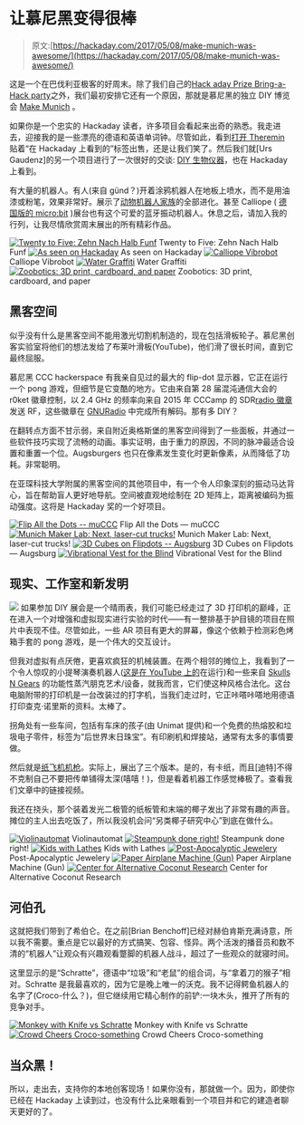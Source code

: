 # 让慕尼黑变得很棒

> 原文:[https://hackaday.com/2017/05/08/make-munich-was-awesome/](https://hackaday.com/2017/05/08/make-munich-was-awesome/)

这是一个在巴伐利亚极客的好周末。除了我们自己的[Hack aday Prize Bring-a-Hack party](http://hackaday.com/2017/05/05/dont-forget-bring-a-hack-munich-is-tonight/)之外，我们最初安排它还有一个原因，那就是慕尼黑的独立 DIY 博览会 [Make Munich](http://make-munich.de/english/) 。

如果你是一个忠实的 Hackaday 读者，许多项目会看起来出奇的熟悉。我走进去，迎接我的是一些漂亮的德语和英语单词钟。尽管如此，看到[打开 Theremin](http://hackaday.com/2016/01/24/finally-a-modern-theremin/) 贴着“在 Hackaday 上看到的”标签出售，还是让我们笑了。然后我们就[Urs Gaudenz]的另一个项目进行了一次很好的交谈: [DIY 生物仪器](http://hackaday.com/2017/01/16/microfluidics-frogger-is-a-game-changer-for-diy-biology/)，也在 Hackaday 上看到。

有大量的机器人。有人(来自 günd？)开着涂鸦机器人在地板上喷水，而不是用油漆或粉笔，效果非常好。展示了[动物机器人家族](http://zoobotics.de/)的全部进化。甚至 Calliope ( [德国版的 micro:bit](http://hackaday.com/2016/10/18/germans-react-to-uks-microbit/) )展台也有这个可爱的蓝牙振动机器人。休息之后，请加入我的行列，让我尽情欣赏周末展出的所有精彩作品。

 [![Twenty to Five: Zehn Nach Halb Funf](../Images/e2117c96e0094070b6417fba69098272.png "DSCF9548")](https://hackaday.com/2017/05/08/make-munich-was-awesome/dscf9548/) Twenty to Five: Zehn Nach Halb Funf [![As seen on Hackaday](../Images/8f9e624b386ea6cb65812161f96119cb.png "DSCF9636")](https://hackaday.com/dscf9636/) As seen on Hackaday [![Calliope Vibrobot](../Images/2c3522523aa47b60b33f5600f215d6b7.png "DSCF9576")](https://hackaday.com/dscf9576/) Calliope Vibrobot [![Water Graffiti](../Images/dfb0f9a8dc1dee2393166eb5f5dec013.png "DSCF9570")](https://hackaday.com/dscf9570/) Water Graffiti [![Zoobotics: 3D print, cardboard, and paper](../Images/c7ea00943f03ce3f3aa9a4ae217838e1.png "DSCF9565")](https://hackaday.com/dscf9565-2/) Zoobotics: 3D print, cardboard, and paper

## 黑客空间

似乎没有什么是黑客空间不能用激光切割机制造的，现在包括滑板轮子。慕尼黑创客实验室将他们的想法发给了布莱叶滑板(YouTube)，他们滑了很长时间，直到它最终屈服。

慕尼黑 CCC hackerspace 有我亲自见过的最大的 flip-dot 显示器，它正在运行一个 pong 游戏，但细节是它变酷的地方。它由来自第 28 届混沌通信大会的 r0ket 徽章控制，以 2.4 GHz 的频率向来自 2015 年 CCCamp 的 SDR[radio 徽章](https://rad1o.badge.events.ccc.de/)发送 RF，这些徽章在 [GNURadio](http://hackaday.com/2015/11/11/getting-started-with-gnu-radio/) 中完成所有解码。那有多 DIY？

在翻转点方面不甘示弱，来自附近奥格斯堡的黑客空间得到了一些面板，并通过一些软件技巧实现了流畅的动画。事实证明，由于重力的原因，不同的脉冲最适合设置和重置一个位。Augsburgers 也只在像素发生变化时更新像素，从而降低了功耗。非常聪明。

在亚琛科技大学附属的黑客空间的其他项目中，有一个令人印象深刻的振动马达背心，旨在帮助盲人更好地导航。空间被直观地绘制在 2D 矩阵上，距离被编码为振动强度。这将是 Hackaday 奖的一个好项目。

 [![Flip All the Dots -- muCCC](../Images/67e2abdd50b4b5292b0e9b51aff82e62.png "DSCF9655")](https://hackaday.com/dscf9655/) Flip All the Dots — muCCC [![Munich Maker Lab: Next, laser-cut trucks!](../Images/34a7276e4201773c136e2aa9768431d4.png "DSCF9644")](https://hackaday.com/dscf9644/) Munich Maker Lab: Next, laser-cut trucks! [![3D Cubes on Flipdots -- Augsburg](../Images/1fa1f531f4164db07492dd270e0849fd.png "DSCF9657")](https://hackaday.com/dscf9657/) 3D Cubes on Flipdots — Augsburg [![Vibrational Vest for the Blind](../Images/d52c5f319788f95a1aa05619da38f323.png "DSCF9661")](https://hackaday.com/dscf9661-3/) Vibrational Vest for the Blind

## 现实、工作室和新发明

[![](../Images/98769c590af227f73ca3295803fcb1d4.png)](https://hackaday.com/wp-content/uploads/2017/05/dscf9600.jpg) 如果参加 DIY 展会是一个晴雨表，我们可能已经走过了 3D 打印机的巅峰，正在进入一个对增强和虚拟现实进行实验的时代——有一整排基于护目镜的项目在照片中表现不佳。尽管如此，一些 AR 项目有更大的屏幕，像这个依赖于检测彩色烤箱手套的 pong 游戏，是一个伟大的交互设计。

但我对虚拟有点厌倦，更喜欢疯狂的机械装置。在两个相邻的摊位上，我看到了一个令人惊叹的小提琴演奏机器人([这是在 YouTube 上的](https://www.youtube.com/watch?v=iRdXqo57ZDs)在运行)和一些来自 [Skulls N Gears](http://www.skulls-n-gears.com/) 的功能性蒸汽朋克艺术/设备，就我而言，它们使这种风格合法化。这台电脑附带的打印机是一台改装过的打字机，当我们走过时，它正咔嗒咔嗒地用德语打印查克·诺里斯的资料。太棒了。

拐角处有一些车间，包括有车床的孩子(由 Unimat 提供)和一个免费的热熔胶和垃圾电子零件，标签为“后世界末日珠宝”。有印刷机和焊接站，通常有太多的事情要做。

然后就是[纸飞机机枪](http://hackaday.com/2017/01/10/paper-airplane-machine-gun-v2-0/)。实际上，展出了三个版本。是的，有卡纸，而且[迪特]不得不克制自己不要把传单铺得太深(嘻嘻！)，但是看着机器工作感觉棒极了。查看我们文章中的链接视频。

我还在挠头，那个装着发光二极管的纸板管和末端的椰子发出了非常有趣的声音。摊位的主人出去吃饭了，所以我没机会问“另类椰子研究中心”到底在做什么。

 [![Violinautomat](../Images/dcf9720d78eaf3c10b91a7de1ed8e541.png "DSCF9604")](https://hackaday.com/dscf9604/) Violinautomat [![Steampunk done right!](../Images/b5c020a8137371d26c44e5b95e3b9793.png "DSCF9613")](https://hackaday.com/dscf9613/) Steampunk done right! [![Kids with Lathes](../Images/3ce79198237f61f960f72fa86f6a0d40.png "DSCF9639")](https://hackaday.com/dscf9639/) Kids with Lathes [![Post-Apocalyptic Jewelery](../Images/fea79ef70d6cae8a4524ff5884c71dc5.png "DSCF9641")](https://hackaday.com/dscf9641-2/) Post-Apocalyptic Jewelery [![Paper Airplane Machine (Gun)](../Images/e2b0de6f9c4fe5d75cf173ca701f0e98.png "DSCF9631")](https://hackaday.com/dscf9631/) Paper Airplane Machine (Gun) [![Center for Alternative Coconut Research](../Images/0257fd27ff2ac04c8a1b7adf4b84ee4b.png "DSCF9577")](https://hackaday.com/dscf9577/) Center for Alternative Coconut Research

## 河伯孔

这就把我们带到了希伯仑。在之前[Brian Benchoff]已经对赫伯肯斯充满诗意，所以我不需要。重点是它以最好的方式搞笑、包容、怪异。两个活泼的播音员和数不清的“机器人”让观众有兴趣观看蹩脚的机器人战斗，超过了一些观众的就寝时间。

这里显示的是“Schratte”，德语中“垃圾”和“老鼠”的组合词，与“拿着刀的猴子”相对。Schratte 是我最喜欢的，因为它是晚上唯一的沃克。我不记得鳄鱼机器人的名字了(Croco-什么？)，但它继续用它精心制作的前铲:一块木头，推开了所有的竞争对手。

 [![Monkey with Knife vs Schratte](../Images/ba279c2947d65fd2e84fbf4e2ce7b909.png "DSCF9717")](https://hackaday.com/dscf9717-2/) Monkey with Knife vs Schratte [![Crowd Cheers Croco-something](../Images/7f5bf60521235ffa27be1e567154e851.png "DSCF9790")](https://hackaday.com/dscf9790/) Crowd Cheers Croco-something

## 当众黑！

所以，走出去，支持你的本地创客现场！如果你没有，那就做一个。因为，即使你已经在 Hackaday 上读到过，也没有什么比亲眼看到一个项目并和它的建造者聊天更好的了。